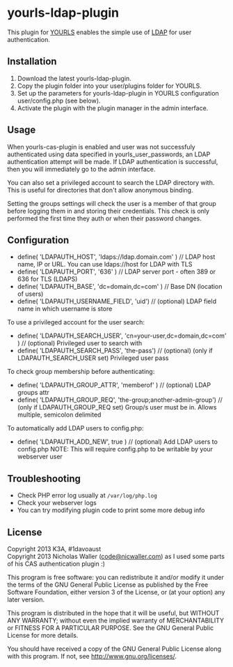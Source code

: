 yourls-ldap-plugin
==================

This plugin for [YOURLS](https://github.com/YOURLS/YOURLS) enables the simple use of [LDAP](http://en.wikipedia.org/wiki/Lightweight_Directory_Access_Protocol) for user authentication. 

Installation
------------
1. Download the latest yourls-ldap-plugin.
1. Copy the plugin folder into your user/plugins folder for YOURLS.
1. Set up the parameters for yourls-ldap-plugin in YOURLS configuration user/config.php (see below).
1. Activate the plugin with the plugin manager in the admin interface.

Usage
-----
When yourls-cas-plugin is enabled and user was not successfuly authenticated using data specified in yourls_user_passwords, an LDAP authentication attempt will be made. If LDAP authentication is successful, then you will immediately go to the admin interface.

You can also set a privileged account to search the LDAP directory with. This is useful for directories that don't allow anonymous binding.

Setting the groups settings will check the user is a member of that group before logging them in and storing their credentials. This check is only performed the first time they auth or when their password changes.

Configuration
-------------

  * define( 'LDAPAUTH_HOST', 'ldaps://ldap.domain.com' ) // LDAP host name, IP or URL. You can use ldaps://host for LDAP with TLS
  * define( 'LDAPAUTH_PORT', '636' ) // LDAP server port - often 389 or 636 for TLS (LDAPS)
  * define( 'LDAPAUTH_BASE', 'dc=domain,dc=com' ) // Base DN (location of users)
  * define( 'LDAPAUTH_USERNAME_FIELD', 'uid') // (optional) LDAP field name in which username is store

To use a privileged account for the user search:
  * define( 'LDAPAUTH_SEARCH_USER', 'cn=your-user,dc=domain,dc=com' ) // (optional) Privileged user to search with
  * define( 'LDAPAUTH_SEARCH_PASS', 'the-pass') // (optional) (only if LDAPAUTH_SEARCH_USER set) Privileged user pass

To check group membership before authenticating:
  * define( 'LDAPAUTH_GROUP_ATTR', 'memberof' ) // (optional) LDAP groups attr
  * define( 'LDAPAUTH_GROUP_REQ', 'the-group;another-admin-group') // (only if LDAPAUTH_GROUP_REQ set) Group/s user must be in. Allows multiple, semicolon delimited

To automatically add LDAP users to config.php:
  * define( 'LDAPAUTH_ADD_NEW', true ) // (optional) Add LDAP users to config.php
NOTE: This will require config.php to be writable by your webserver user
 
Troubleshooting
---------------
  * Check PHP error log usually at `/var/log/php.log`
  * Check your webserver logs
  * You can try modifying plugin code to print some more debug info

License
-------
Copyright 2013 K3A, #1davoaust <BR>
Copyright 2013 Nicholas Waller (code@nicwaller.com) as I used some parts of his CAS authentication plugin :)

This program is free software: you can redistribute it and/or modify
it under the terms of the GNU General Public License as published by
the Free Software Foundation, either version 3 of the License, or
(at your option) any later version.

This program is distributed in the hope that it will be useful,
but WITHOUT ANY WARRANTY; without even the implied warranty of
MERCHANTABILITY or FITNESS FOR A PARTICULAR PURPOSE.  See the
GNU General Public License for more details.

You should have received a copy of the GNU General Public License
along with this program.  If not, see <http://www.gnu.org/licenses/>.
